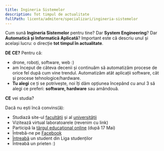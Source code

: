 ```yaml
---
title: Ingineria Sistemelor
description: Tot timpul de actualitate
fullPath: licenta/admitere/specializari/ingineria-sistemelor
---
```

Cum sună **Ingineria Sistemelor** pentru tine? Dar **System Engineering**? Dar **Automatică și Informatică Aplicată**? Important este că descriu unul și același lucru: o direcție **tot timpul în actualitate**.

**DE CE?** Pentru că:

* drone, roboți, software, web :)
* am început de câteva decenii și continuăm să automatizăm procese de orice fel după cum vine trendul.    Automatizăm atât aplicații software, cât și procese tehnologice/hardware.
* **Tu alegi** ce ți se potrivește, noi îți dăm opțiunea începând cu anul 3 să alegi ce preferi: **software, hardware** sau amândouă.

**CE** vei studia?

<Fig src="/uploads/is.png" alt="" caption=""></Fig>

Dacă nu ești încă convins(ă):

* Studiază site-ul [facultății](https://ac.upt.ro/) și al [universității](http://upt.ro/)
* Vizitează virtual laboratoarele (revenim cu link)
* Participă la [târgul educațional online](https://eduexpo.upt.ro) (după 17 Mai)
* Întrebă-ne pe [Facebook](https://www.facebook.com/ac.upt.ro)
* [Întreabă](https://ligaac.ro/) un student din Liga studenților
* Întreabă un prieten :)